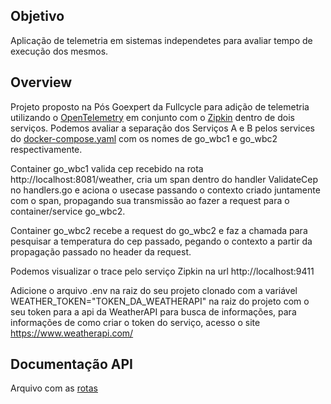 ## Objetivo

Aplicação de telemetria em sistemas independetes para avaliar tempo de execução dos mesmos.

## Overview

Projeto proposto na Pós Goexpert da Fullcycle para adição de telemetria utilizando o [OpenTelemetry](https://opentelemetry.io/docs/languages/go/) em conjunto com o [Zipkin](https://zipkin.io/) dentro de dois serviços.
Podemos avaliar a separação dos Serviços A e B pelos services do [docker-compose.yaml](docker-compose.yaml) com os nomes de go_wbc1 e go_wbc2 respectivamente.

Container go_wbc1 valida cep recebido na rota http://localhost:8081/weather, cria um span dentro do handler ValidateCep no handlers.go e aciona o usecase passando o contexto criado juntamente com o span, propagando sua transmissão ao fazer a request para o container/service go_wbc2.

Container go_wbc2 recebe a request do go_wbc2 e faz a chamada para pesquisar a temperatura do cep passado, pegando o contexto a partir da propagação passado no header da request.

Podemos visualizar o trace pelo serviço Zipkin na url http://localhost:9411

Adicione o arquivo .env na raiz do seu projeto clonado com a variável WEATHER_TOKEN="TOKEN_DA_WEATHERAPI" na raiz do projeto com o seu token para a api da WeatherAPI para busca de informações, para informações de como criar o token do serviço, acesso o site https://www.weatherapi.com/

## Documentação API 

Arquivo com as [rotas](./docs/api.http)
